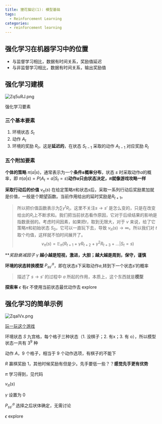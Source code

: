 ```yaml
---
title: 狸花猫记(1): 模型基础
tags:
  - Reinforcement Learning
categories:
  - reinforcement learning
---
```


## 强化学习在机器学习中的位置

- 与监督学习相比，数据有时间关系，奖励值延迟
- 与非监督学习相比，数据有时间关系，输出奖励值

## 强化学习建模

![Zq5uRJ.png](https://s2.ax1x.com/2019/07/17/Zq5uRJ.png)

强化学习要素

### 三个基本要素

1. 环境状态 $S_t$
2. 动作 $A_t$
3. 环境的奖励 $R_t$，这是**延迟的**，在状态 $S_{t-1}$ 采取的动作 $A_{t-1}$ 对应奖励 $R_t$ 

### 五个附加要素

**个体的策略** $\pi(a|s)$，通常表示为一个**条件$s$概率分布**，状态 $s$ 时采取动作$a$的概率，即 $\pi(a|s) = P(A_t=a | S_t=s)$**动作$a$只由状态决定，$\pi$就像游戏攻略一样**

**采取行动后的价值** $v_{\pi}(s)$ 在给定策略$\pi$和状态$s$后，采取一系列行动后奖励累加就是价值，一般是个期望函数。当前作用给出的延时奖励是$R_{t+1}$。
> 所以把价值函数表示为$\sum \gamma^t R_i$，这里不关注$s \to s'$ 是怎么变的，只是在改变给出的$R_i$上不断求和。我们把当前状态看作原因，它对于后续结果的影响是指数衰弱的。考虑时间因素，如果把$t$，取到无限大，对于 $v$ 来说，给了它策略$\pi$和初始状态 $S_0$，它可以一直玩下去，导致 $v_{\pi}(s) \to \infty$。所以我们对 $t$ 取个均值，这样就不怕时间展开了。
$$
v_{\pi}(s) = \mathbb{E}_{\pi}(R_{t+1} + \gamma R_{t+2} + \gamma^2R_{t+3}+...|S_t=s)
$$


***奖励衰减因子* $\gamma$ **越小越是短视，激进，大胆；越大越是周到，保守，谨慎** 

**环境的状态转换模型** $P_{ss'}^a$，即在状态$s$下采取动作$a$,转到下一个状态$s′$的概率
> 描述了 $s \to s'$ 的过程中 $a$ 所起的作用，本质上，这个东西就是**模型**

**探索率** $\epsilon$ 有$\epsilon$ 不使用当前状态最优动作去 explore

## 强化学习的简单示例

![ZqaIVx.png](https://s2.ax1x.com/2019/07/17/ZqaIVx.png)

[玩一玩这个游戏](https://www.google.com/search?q=Tic-Tac-Toe&rlz=1C1GCEU_zh-CNHK857HK857&oq=t&aqs=chrome.2.69i57j0j69i59l2j69i60l2.5188j0j1&sourceid=chrome&ie=UTF-8)

环境状态 $S$ 九宫格，每个格子三种状态（1. 没棋子；2. 有x；3. 有 o），所以模型状态一共有 $3^9$ 种

动作 $A$，9 个格子，相当于 9 个动作选项，有棋子的不能下

$R$ 赢棋奖励 1，其他时候奖励有但是少。先手要低一些？？**感觉先手更有优势**

$\pi$ 学习得到，见代码

$v_{\pi}(s)$ 

$\gamma$ 设置为 0

$P^a_{s s'}$  选择之后状体确定，无需讨论

$\epsilon$ explore 
